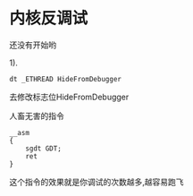 # 内核反调试

还没有开始哟

1).

```
dt _ETHREAD HideFromDebugger
```

去修改标志位HideFromDebugger

人畜无害的指令

```
__asm
{
    sgdt GDT;
    ret
}
```

这个指令的效果就是你调试的次数越多,越容易跑飞